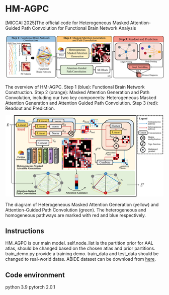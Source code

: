 # HM-AGPC

[MICCAI 2025]The official code for Heterogeneous Masked Attention-Guided Path Convolution for Functional Brain Network Analysis

![The overview of HM-AGPC. Step 1 (blue): Functional Brain Network Construction. Step 2 (orange): Masked Attention Generation and Path Convolution, including our two key components: Heterogeneous Masked Attention Generation and Attention Guided Path Convolution. Step 3 (red): Readout and Prediction.](figures/main3.png)

The overview of HM-AGPC. Step 1 (blue): Functional Brain Network Construction. Step 2 (orange): Masked Attention Generation and Path Convolution, including our two key components: Heterogeneous Masked Attention Generation and Attention Guided Path Convolution. Step 3 (red): Readout and Prediction.

![The diagram of Heterogeneous Masked Attention Generation (yellow) and  Attention-Guided Path Convolution (green). The heterogeneous and homogeneous pathways are marked with red and blue respectively.](figures/block7.png)

The diagram of Heterogeneous Masked Attention Generation (yellow) and  Attention-Guided Path Convolution (green). The heterogeneous and homogeneous pathways are marked with red and blue respectively.

## Instructions
HM_AGPC is our main model.
self.node_list is the partition prior for AAL atlas, should be changed based on the chosen atlas and prior partitions.
train_demo.py provide a training demo. train_data and test_data should be changed to real-world datas.
ABIDE dataset can be download from [here](https://fcon_1000.projects.nitrc.org/indi/abide/abide_I.html). 

## **Code environment**
python 3.9
pytorch 2.0.1
